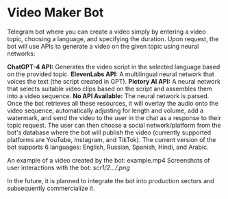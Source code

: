 # Video Maker Bot

Telegram bot where you can create a video simply by entering a video topic, choosing a language, and specifying the duration. Upon request, the bot will use APIs to generate a video on the given topic using neural networks:

**ChatGPT-4 API:** Generates the video script in the selected language based on the provided topic.
**ElevenLabs API:** A multilingual neural network that voices the text (the script created in GPT).
**Pictory AI API:** A neural network that selects suitable video clips based on the script and assembles them into a video sequence.
**No API Available:** The neural network is parsed.
Once the bot retrieves all these resources, it will overlay the audio onto the video sequence, automatically adjusting for length and volume, add a watermark, and send the video to the user in the chat as a response to their topic request. The user can then choose a social network/platform from the bot's database where the bot will publish the video (currently supported platforms are YouTube, Instagram, and TikTok). The current version of the bot supports 6 languages: English, Russian, Spanish, Hindi, and Arabic.

An example of a video created by the bot: example.mp4 Screenshots of user interactions with the bot: *scr1/2.../.png*

In the future, it is planned to integrate the bot into production sectors and subsequently commercialize it.
